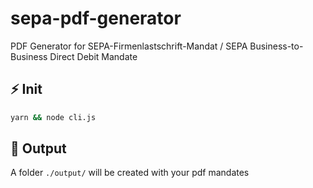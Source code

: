 # sepa-pdf-generator
PDF Generator for SEPA-Firmenlastschrift-Mandat / SEPA Business-to-Business Direct Debit Mandate

## ⚡ Init
```bash
yarn && node cli.js
```

## 📂 Output
A folder `./output/` will be created with your pdf mandates